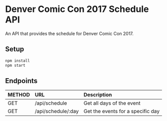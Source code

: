 # Denver Comic Con 2017 Schedule API

An API that provides the schedule for Denver Comic Con 2017.

## Setup

```sh
npm install
npm start
```

## Endpoints

| METHOD | URL | Description |
| :--- | :--- | :--- |
| GET | /api/schedule | Get all days of the event |
| GET | /api/schedule/:day | Get the events for a specific day |
